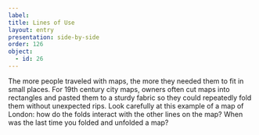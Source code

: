 ```yaml
---
label: 
title: Lines of Use
layout: entry
presentation: side-by-side
order: 126
object:
  - id: 26
---
```

The more people traveled with maps, the more they needed them to fit in small places. For 19th century city maps, owners often cut maps into rectangles and pasted them to a sturdy fabric so they could repeatedly fold them without unexpected rips. Look carefully at this example of a map of London: how do the folds interact with the other lines on the map? When was the last time you folded and unfolded a map? 

